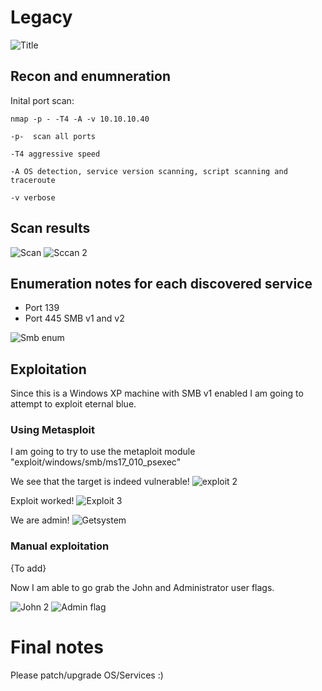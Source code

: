 # Legacy

![Title](https://user-images.githubusercontent.com/46513413/73158213-2efdde80-40b1-11ea-8777-d2271ac1975d.png)


## Recon and enumneration

Inital port scan:

    nmap -p - -T4 -A -v 10.10.10.40
    
    -p-  scan all ports
    
    -T4 aggressive speed
    
    -A OS detection, service version scanning, script scanning and traceroute 
    
    -v verbose

## Scan results
    
![Scan](https://user-images.githubusercontent.com/46513413/73158317-7be1b500-40b1-11ea-9e53-38b9c7a48871.png)
![Sccan 2](https://user-images.githubusercontent.com/46513413/73158319-7e440f00-40b1-11ea-8498-91910e2522a3.png)

 
 ## Enumeration notes for each discovered service 
 
  - Port 139
  - Port 445
    SMB v1 and v2
 
 ![Smb enum](https://user-images.githubusercontent.com/46513413/73158436-cbc07c00-40b1-11ea-997f-f247ea21bbd0.png)

 
 ## Exploitation
  
   Since this is a Windows XP machine with SMB v1 enabled I am going to attempt to exploit eternal blue.
  

### Using Metasploit

 I am going to try to use the metaploit module "exploit/windows/smb/ms17_010_psexec"
 
  We see that the target is indeed vulnerable!
![exploit 2](https://user-images.githubusercontent.com/46513413/73158598-4b4e4b00-40b2-11ea-9883-555a82dbfb60.png)


  Exploit worked!
![Exploit 3](https://user-images.githubusercontent.com/46513413/73158632-68831980-40b2-11ea-9814-c3a185aa98ff.png)


   We are admin!
![Getsystem](https://user-images.githubusercontent.com/46513413/73158682-92d4d700-40b2-11ea-8e06-bd7133e3a6bc.png)

 
### Manual exploitation

  {To add}

 
 Now I am able to go grab the John and Administrator user flags. 
 
![John 2](https://user-images.githubusercontent.com/46513413/73158806-f3641400-40b2-11ea-8a4d-875ee8f8076e.png)
![Admin flag](https://user-images.githubusercontent.com/46513413/73158809-f4954100-40b2-11ea-8853-73b51ab188b3.png)


# Final notes
 
 Please patch/upgrade OS/Services :) 
